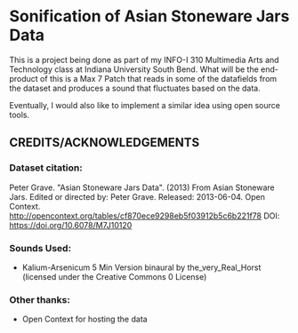 # Sonification of Asian Stoneware Jars Data

This is a project being done as part of my INFO-I 310 Multimedia Arts and Technology class at Indiana University South Bend. What will be the end-product of this is a Max 7 Patch that reads in some of the datafields from the  dataset and produces a sound that fluctuates based on the data. 

Eventually, I would also like to implement a similar idea using open source tools. 

## CREDITS/ACKNOWLEDGEMENTS

### Dataset citation:

Peter Grave. "Asian Stoneware Jars Data". (2013) From Asian Stoneware Jars. Edited or directed by: Peter Grave. Released: 2013-06-04. Open Context. <http://opencontext.org/tables/cf870ece9298eb5f03912b5c6b221f78> DOI: https://doi.org/10.6078/M7J10120

### Sounds Used:

* Kalium-Arsenicum 5 Min Version binaural by the_very_Real_Horst (licensed under the Creative Commons 0 License)


### Other thanks:

* Open Context for hosting the data  
